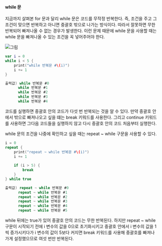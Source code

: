 #### while 문

지금까지 살펴본 for 문과 달리 while 문은 코드를 무작정 반복한다. 즉, 조건을 주고 그 조건이 맞으면 반복하고 아니면 중괄호 밖으로 나가는 방식이다.
따라서 잘못하면 무한 반복되어 빠져나올 수 없는 경우가 발생한다. 이런 문제 때문에 while 문을 사용할 때는 while 문을 빠져나올 수 있는 조건을 꼭 넣어주어야 한다.

![그림](https://user-images.githubusercontent.com/47494240/54860867-e3c5c180-4d63-11e9-8dbc-af5399ba95de.png)

```swift
var i = 0
while i < 5 {
    print("while 반복문 #\(i)")
    i += 1
}

출력값) while 반복문 #0
      while 반복문 #1
      while 반복문 #2
      while 반복문 #3
      while 반복문 #4
```
코드를 실행하면 중괄호 안의 코드가 다섯 번 반복되는 것을 알 수 있다. 만약 중괄호 안에서 밖으로 빠져나오고 싶을 떄는 break 키워드를 사용한다.
그리고 continue 키워드를 사용하면 그다음 코드들을 실행하지 않고 다시 중괄호 안의 코드 처음부터 실행한다.

while 문의 조건을 나중에 확인하고 싶을 때는 repeat ~ while 구문을 사용할 수 있다.
```swift
i = 0
repeat {
    print("repeat ~ while 반복문 #\(i)")
    i += 1
    
    if (i > 5) {
        break
    }
} while true

출력값) repeat ~ while 반복문 #0
      repeat ~ while 반복문 #1
      repeat ~ while 반복문 #2
      repeat ~ while 반복문 #3
      repeat ~ while 반복문 #4
      repeat ~ while 반복문 #5
```
while 뒤에는 true가 있어 중괄호 안의 코드는 무한 반복된다.
하지만 repeat ~ while 구문이 시작되기 전에 i 변수의 값을 0으로 초기화시키고 중괄호 안에서 i 변수의 값을 1씩 증가시키다가 i 변수의 값이 5보다 커지면 break 키워드를 사용해 중괄호를 빠져나가게 설정했으므로 여섯 번만 반복된다.
